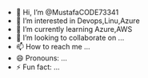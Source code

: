 - 👋 Hi, I’m @MustafaCODE73341
- 👀 I’m interested in Devops,Linu,Azure
- 🌱 I’m currently learning Azure,AWS
- 💞️ I’m looking to collaborate on ...
- 📫 How to reach me ...
- 😄 Pronouns: ...
- ⚡ Fun fact: ...

<!---
MustafaCODE73341/MustafaCODE73341 is a ✨ special ✨ repository because its `README.md` (this file) appears on your GitHub profile.
You can click the Preview link to take a look at your changes.
--->
